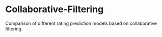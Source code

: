 # Collaborative-Filtering
Comparison of different rating prediction models based on collaborative filtering.
